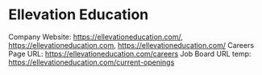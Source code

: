 # Ellevation Education

Company Website: https://ellevationeducation.com/, https://ellevationeducation.com, https://ellevationeducation.com/
Careers Page URL: https://ellevationeducation.com/careers
Job Board URL temp: https://ellevationeducation.com/current-openings